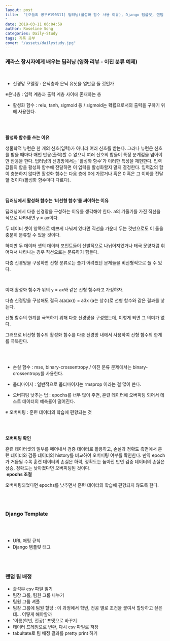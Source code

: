 ```yaml
---
layout: post
title:  "[오늘의 공부#190311] 딥러닝(활성화 함수 사용 이유), Django 템플릿, 랜덤 팀 배정 
"
date: 2019-03-11 06:04:59
author: Roseline Song
categories: Daily-Study
tags: 기록 공부
cover: "/assets/dailystudy.jpg"
---
```


### 케라스 창시자에게 배우는 딥러닝 (영화 리뷰 - 이진 분류 예제)

​<br>

- 신경망 모델링 : 은닉층과 은닉 유닛을 얼만큼 둘 것인가

※은닉층 : 입력 계층과 출력 계층 사이에 존재하는 층


- 활성화 함수 : relu, tanh, sigmoid 등 / sigmoid는 확률으로서의 출력을 구하기 위해 사용한다. 

​<br>​

**활성화 함수를 쓰는 이유**

생물학적 뉴런은 한 개의 신호(입력)가 아니라 여러 신호를 받는다. 그러나 뉴런은 신호를 받을 때마다 매번 반응(출력)할 수 없으니 여러 신호의 합들이 특정 분계점을 넘어야만 반응을 한다. 딥러닝의 신경망에서는 '활성화 함수'가 이러한 특성을 재현한다. 입력 값들의 합을 활성화 함수에 전달하면 이 입력을 활성화할지 말지 결정한다. 입력값의 합이 충분하지 않다면 활성화 함수는 다음 층에 0에 가깝거나 혹은 0 혹은 그 이하를 전달할 것이다(활성화 함수마다 다르다).

​

**딥러닝에서 활성화 함수는 '비선형 함수'를 써야하는 이유**

딥러닝에서 다층 신경망을 구성하는 이유를 생각해야 한다. a의 기울기를 가진 직선을 식으로 나타내면 y = ax이다. 

두 데이터 셋이 양쪽으로 예쁘게 나눠져 있다면 직선을 가운데 두는 것만으로도 이 둘을 충분히 분류할 수 있을 것이다.

하지만 두 데이터 셋의 데이터 포인트들이 산발적으로 나뉘어져있거나 태극 문양처럼 휘어져서 나타나는 경우 직선으로는 분류하기 힘들다.

다층 신경망을 구성하면 선형 분류로는 풀기 어려웠던 문제들을 비선형적으로 풀 수 있다. 

​

이때 활성화 함수가 위의 y = ax와 같은 선형 함수라고 가정하자. 

다층 신경망을 구성해도 결국 a(a(ax)) = a3x (a는 상수)로 선형 함수와 같은 결과를 낳는다.

선형 함수의 한계를 극복하기 위해 다층 신경망을 구성했는데, 이렇게 되면 그 의미가 없다.

그러므로 비선형 함수의 활성화 함수를 다층 신경망 내에서 사용하여 선형 함수의 한계를 극복한다. 

​
<br>
​

- 손실 함수 : mse, binary-crossentropy / 이진 분류 문제에서는 binary-crossentropy를 사용한다. 


- 옵티마이저 : 일반적으로 옵티마이저는 rmsprop 이라는 걸 많이 쓴다.

- 오버피팅 낮추는 법 : epochs를 너무 많이 주면, 훈련 데이터에 오버피팅 되어서 테스트 데이터의 예측률이 떨어진다. 

※ 오버피팅 : 훈련 데이터의 학습에 편향되는 것

<br>​

**오버피팅 확인** 

훈련 데이터셋의 일부를 떼어내서 검증 데이터로 활용하고, 손실과 정확도 측면에서 훈련 데이터와 검증 데이터의 history를 비교하여 오버피팅 여부를 확인한다. 만약 epoch가 거듭될 수록 훈련 데이터의 손실은 하락, 정확도는 높아진 반면 검증 데이터의 손실은 상승, 정확도는 낮아졌다면 오버피팅된 것이다. 
<br>​
**epochs 조절** 

오버피팅되었다면 epochs를 낮추면서 훈련 데이터의 학습에 편향되지 않도록 한다. 

​​
<br>​

### Django Template

<br>​

- URL 매핑 규칙 
- Django 템플릿 태그 

​
<br>​

### 랜덤 팀 배정 

- 출석부 csv 파일 읽기
- 팀장 그룹, 팀원 그룹 나누기 
- 팀원 그룹 셔플 
- 팀장 그룹에 팀원 할당 : 이 과정에서 학번, 전공 별로 조건을 붙여서 할당하고 싶은데... 어떻게 해야할까
- '이름(학번, 전공)' 포맷으로 바꾸기 
- 데이터 프레임으로 변환, 다시 csv 파일로 저장 
- tabultate로 팀 배정 결과를 pretty print 하기 
